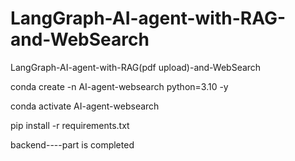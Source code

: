 # LangGraph-AI-agent-with-RAG-and-WebSearch
LangGraph-AI-agent-with-RAG(pdf upload)-and-WebSearch


 conda create -n AI-agent-websearch python=3.10 -y

 conda activate AI-agent-websearch


pip install -r requirements.txt


backend----part is completed

